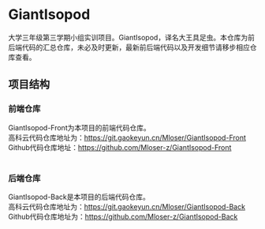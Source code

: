 # GiantIsopod
大学三年级第三学期小组实训项目。GiantIsopod，译名大王具足虫。本仓库为前后端代码的汇总仓库，未必及时更新，最新前后端代码以及开发细节请移步相应仓库查看。

## 项目结构
### 前端仓库
GiantIsopod-Front为本项目的前端代码仓库。
</br>
高科云代码仓库地址为：https://git.gaokeyun.cn/Mloser/GiantIsopod-Front
</br>
Github代码仓库地址：https://github.com/Mloser-z/GiantIsopod-Front
</br>
</br>
### 后端仓库
GiantIsopod-Back是本项目的后端代码仓库。
</br>
高科云代码仓库地址为：https://git.gaokeyun.cn/Mloser/GiantIsopod-Back
</br>
Github代码仓库地址为：https://github.com/Mloser-z/GiantIsopod-Back
</br>

